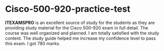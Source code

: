 # Cisco-500-920-practice-test
**ITEXAMSPRO** is an excellent source of study for the students as they are providing study material for the Cisco 500-920 exam in full detail. The course was well organized and planned. I am totally satisfied with the study content. The study guide helped me increase my confidence level to pass this exam. I got 780 marks.

